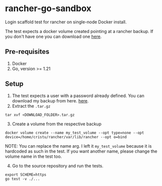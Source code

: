 # rancher-go-sandbox

Login scaffold test for rancher on single-node Docker install.

The test expects a docker volume created pointing at a rancher backup. If you don't have one you can download one [here](https://drive.usercontent.google.com/download?id=1UxD91cgdjqRJ6p5PRHvPaoe4KYbLxpKd&export=download&authuser=0&confirm=t&uuid=cf9b5265-6777-4683-a366-528de22d5750&at=APZUnTVg3SwptgpBiq4jIIAWpU4t:1721565539878).

## Pre-requisites
1. Docker
2. Go, version >= 1.21

## Setup

1. The test expects a user with a password already defined. You can download my backup from here. [here](https://drive.usercontent.google.com/download?id=1UxD91cgdjqRJ6p5PRHvPaoe4KYbLxpKd&export=download&authuser=0&confirm=t&uuid=cf9b5265-6777-4683-a366-528de22d5750&at=APZUnTVg3SwptgpBiq4jIIAWpU4t:1721565539878).
2. Extract the `.tar.gz`
```azure
tar xvf <DOWNLOAD_FOLDER>.tar.gz
```
3. Create a volume from the respective backup
```
docker volume create --name my_test_volume --opt type=none --opt device=/home/cristu/rancher/var/lib/rancher --opt o=bind
```

NOTE: You can replace the name arg. I left it `my_test_volume` because it is hardcoded as such in the test. If you want another name, please change the volume name in the test too.

4. Go to the source repository and run the tests.
```
export SCHEME=https
go test -v ./...
```